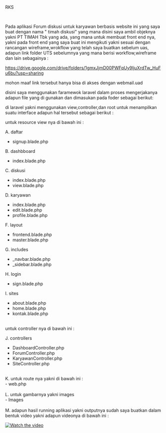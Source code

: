 RKS 

<br>

Pada aplikasi Forum diskusi untuk karyawan berbasis website ini yang saya buat dengan nama " timah diskusi" yang mana disini saya ambil objeknya yakni PT TIMAH Tbk yang ada,
yang mana untuk membuat front end nya, yakni pada front end yang saya buat ini  mengikuti yakni sesuai dengan rancangan wireframe,wrokflow yang telah saya buatkan
sebelum uas, adapun link folder UTS sebelumnya yang mana berisi workflow,wireframe dan lain sebagainya :

https://drive.google.com/drive/folders/1gmxJjmD00PWFqUy9IjuXrdTw_HuFu6bu?usp=sharing

mohon maaf link tersebut hanya bisa di akses dengan webmail.uad 

disini saya menggunakan faramewok laravel dalam proses mengerjakanya 
adapun file yang di gunakan dan dimasukan pada foder sebagai berikut: 

di laravel yakni menggunakan view,controller,dan root untuk menampilkan suatu interface adapun hal tersebut sebagai berikut : 

untuk resource view nya di bawah ini :  <br>

A. daftar 
  - signup.blade.php

B. dashbboard
  - index.blade.php

C.  diskusi
  - index.blade.php
  - view.blade.php

D. karyawan
  - index.blade.php
  - edit.blade.php
  - profile.blade.php

F. layout
  - frontend.blade.php
  - master.blade.php
  
G. includes 
  - _navbar.blade.php
  - _sidebar.blade.php


H.  login
  - sign.blade.php


I. sites <br>
  - about.blade.php
  - home.blade.php 
  - kontak.blade.php

<br>
untuk controller nya di bawah ini : <br>

J. controllers 
  - DashboardController.php
  - ForumController.php
  - KaryawanController.php
  - SiteController.php
  
  <br>
 K. untuk route nya yakni di bawah ini : <br>
  - web.php
  
  <br>
  <br>
 L. untuk gambarnya yakni images <br>
   - Images
 
 <br>
 <br>
  M.  adapun hasil running aplikasi yakni outputnya sudah saya buatkan dalam bentuk video yakni adapun videonya di bawah ini : 

 [![Watch the video](https://i.imgur.com/vKb2F1B.png)](https://youtu.be/E2lffJgS4iw)



 
 
 
